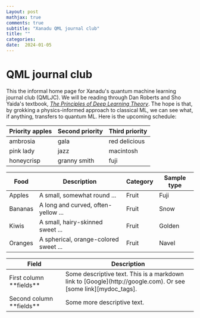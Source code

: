 ```yaml
---
Layout: post
mathjax: true
comments: true
subtitle: "Xanadu QML journal club"
title: ""
categories: 
date:  2024-01-05
---
```


<h1>QML journal club</h1>

This the informal home page for Xanadu's quantum machine learning
journal club (QMLJC).
We will be reading through Dan Roberts and Sho Yaida's textbook,
[*The Principles of Deep Learning Theory*](https://deeplearningtheory.com/).
The hope is that, by grokking a physics-informed approach to classical
ML, we can see what, if anything, transfers to quantum ML.
Here is the upcoming schedule:

| Priority apples | Second priority | Third priority |
|-------|--------|---------|
| ambrosia | gala | red delicious |
| pink lady | jazz | macintosh |
| honeycrisp | granny smith | fuji |

<div class="datatable-begin"></div>

Food    | Description                           | Category | Sample type
------- | ------------------------------------- | -------- | -----------
Apples  | A small, somewhat round ...           | Fruit    | Fuji
Bananas | A long and curved, often-yellow ...   | Fruit    | Snow
Kiwis   | A small, hairy-skinned sweet ...      | Fruit    | Golden
Oranges | A spherical, orange-colored sweet ... | Fruit    | Navel

<div class="datatable-end"></div>

<table>
<colgroup>
<col width="30%" />
<col width="70%" />
</colgroup>
<thead>
<tr class="header">
<th>Field</th>
<th>Description</th>
</tr>
</thead>
<tbody>
<tr>
<td markdown="span">First column **fields**</td>
<td markdown="span">Some descriptive text. This is a markdown link to [Google](http://google.com). Or see [some link][mydoc_tags].</td>
</tr>
<tr>
<td markdown="span">Second column **fields**</td>
<td markdown="span">Some more descriptive text.
</td>
</tr>
</tbody>
</table>
